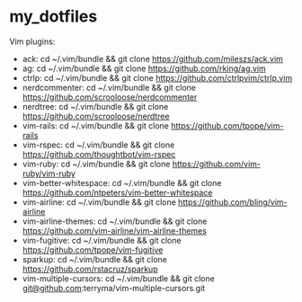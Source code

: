my_dotfiles
===========

Vim plugins:
- ack: cd ~/.vim/bundle && git clone https://github.com/mileszs/ack.vim
- ag: cd ~/.vim/bundle && git clone https://github.com/rking/ag.vim
- ctrlp: cd ~/.vim/bundle && git clone https://github.com/ctrlpvim/ctrlp.vim
- nerdcommenter: cd ~/.vim/bundle && git clone https://github.com/scrooloose/nerdcommenter
- nerdtree: cd ~/.vim/bundle && git clone https://github.com/scrooloose/nerdtree
- vim-rails: cd ~/.vim/bundle && git clone https://github.com/tpope/vim-rails
- vim-rspec: cd ~/.vim/bundle && git clone https://github.com/thoughtbot/vim-rspec
- vim-ruby: cd ~/.vim/bundle && git clone https://github.com/vim-ruby/vim-ruby
- vim-better-whitespace: cd ~/.vim/bundle && git clone https://github.com/ntpeters/vim-better-whitespace
- vim-airline: cd ~/.vim/bundle && git clone https://github.com/bling/vim-airline
- vim-airline-themes: cd ~/.vim/bundle && git clone https://github.com/vim-airline/vim-airline-themes
- vim-fugitive: cd ~/.vim/bundle && git clone https://github.com/tpope/vim-fugitive 
- sparkup: cd ~/.vim/bundle && git clone https://github.com/rstacruz/sparkup
- vim-multiple-cursors: cd ~/.vim/bundle && git clone git@github.com:terryma/vim-multiple-cursors.git
